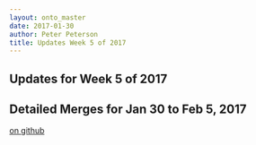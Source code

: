 ```yaml
---
layout: onto_master
date: 2017-01-30
author: Peter Peterson
title: Updates Week 5 of 2017
---
```

Updates for Week 5 of 2017
--------------------------

Detailed Merges for Jan 30 to Feb 5, 2017
-----------------------------------------
[on github](https://github.com/mantidproject/mantid/pulls?q=is%3Apr+merged%3A2017-01-31..2017-02-05)

